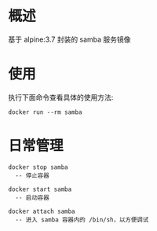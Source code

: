 # 概述 
基于 alpine:3.7 封装的 samba 服务镜像

# 使用
执行下面命令查看具体的使用方法: 
```
docker run --rm samba
```

# 日常管理
```
docker stop samba
  -- 停止容器
  
docker start samba
  -- 启动容器
  
docker attach samba
  -- 进入 samba 容器内的 /bin/sh，以方便调试
```


